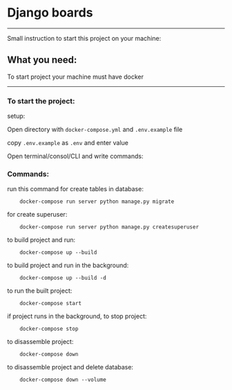 # Django boards
____
Small instruction to start this project on your machine:

##	What you need:
To start project your machine must have docker
____
###	To start the project:

setup:

Open directory with `docker-compose.yml` and `.env.example` file 

copy `.env.example` as `.env` and enter value

Open terminal/consol/CLI and write commands:

###	Commands:

run this command for create tables in database:
 
```
	docker-compose run server python manage.py migrate
```

for create superuser:

```
	docker-compose run server python manage.py createsuperuser
```

to build project and run:

```
	docker-compose up --build
```

to build project and run in the background:
```
	docker-compose up --build -d
```

to run the built project:
```
	docker-compose start
```

if project runs in the background, to stop project:
```
	docker-compose stop 
```

to disassemble project:
```
	docker-compose down
```

to disassemble project and delete database:
```
	docker-compose down --volume
```
